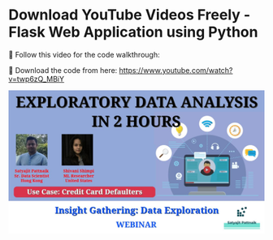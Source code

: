 # Download YouTube Videos Freely - Flask Web Application using Python

🔴 Follow this video for the code walkthrough:

🔴 Download the code from here: https://www.youtube.com/watch?v=twp6zQ_MBiY

[![Alt text](https://raw.githubusercontent.com/pik1989/EDA_CreditCardAnalysis/main/images/File.JPG)](https://www.youtube.com/watch?v=TomrEJdULxo)

